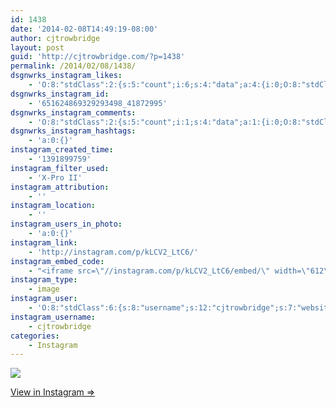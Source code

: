 ```yaml
---
id: 1438
date: '2014-02-08T14:49:19-08:00'
author: cjtrowbridge
layout: post
guid: 'http://cjtrowbridge.com/?p=1438'
permalink: /2014/02/08/1438/
dsgnwrks_instagram_likes:
    - 'O:8:"stdClass":2:{s:5:"count";i:6;s:4:"data";a:4:{i:0;O:8:"stdClass":4:{s:8:"username";s:14:"mz.magalicious";s:15:"profile_picture";s:107:"https://igcdn-photos-f-a.akamaihd.net/hphotos-ak-xaf1/t51.2885-19/10899522_365427493639853_2015522288_a.jpg";s:2:"id";s:8:"40968953";s:9:"full_name";s:30:"maggie #RNWCLV Raiders Dodgers";}i:1;O:8:"stdClass":4:{s:8:"username";s:12:"ninja_red_11";s:15:"profile_picture";s:85:"https://instagramimages-a.akamaihd.net/profiles/profile_185432723_75sq_1340421499.jpg";s:2:"id";s:9:"185432723";s:9:"full_name";s:15:"Davide Dusseaux";}i:2;O:8:"stdClass":4:{s:8:"username";s:9:"nazghoul_";s:15:"profile_picture";s:105:"https://igcdn-photos-d-a.akamaihd.net/hphotos-ak-frc/t51.2885-19/10543542_838637796174611_151210582_a.jpg";s:2:"id";s:8:"19523293";s:9:"full_name";s:12:"Jake Cabrera";}i:3;O:8:"stdClass":4:{s:8:"username";s:8:"domsauce";s:15:"profile_picture";s:106:"https://igcdn-photos-f-a.akamaihd.net/hphotos-ak-xfa1/t51.2885-19/10748200_590475017746197_203154992_a.jpg";s:2:"id";s:9:"179889911";s:9:"full_name";s:13:"Dommy Johnson";}}}'
dsgnwrks_instagram_id:
    - '651624869329293498_41872995'
dsgnwrks_instagram_comments:
    - 'O:8:"stdClass":2:{s:5:"count";i:1;s:4:"data";a:1:{i:0;O:8:"stdClass":4:{s:12:"created_time";s:10:"1391900730";s:4:"text";s:5:"Haha!";s:4:"from";O:8:"stdClass":4:{s:8:"username";s:9:"nazghoul_";s:15:"profile_picture";s:105:"https://igcdn-photos-d-a.akamaihd.net/hphotos-ak-frc/t51.2885-19/10543542_838637796174611_151210582_a.jpg";s:2:"id";s:8:"19523293";s:9:"full_name";s:12:"Jake Cabrera";}s:2:"id";s:18:"651633018232820076";}}}'
dsgnwrks_instagram_hashtags:
    - 'a:0:{}'
instagram_created_time:
    - '1391899759'
instagram_filter_used:
    - 'X-Pro II'
instagram_attribution:
    - ''
instagram_location:
    - ''
instagram_users_in_photo:
    - 'a:0:{}'
instagram_link:
    - 'http://instagram.com/p/kLCV2_LtC6/'
instagram_embed_code:
    - "<iframe src=\"//instagram.com/p/kLCV2_LtC6/embed/\" width=\"612\" height=\"710\" frameborder=\"0\" scrolling=\"no\" allowtransparency=\"true\"></iframe>\n"
instagram_type:
    - image
instagram_user:
    - 'O:8:"stdClass":6:{s:8:"username";s:12:"cjtrowbridge";s:7:"website";s:0:"";s:15:"profile_picture";s:103:"https://igcdn-photos-f-a.akamaihd.net/hphotos-ak-xpa1/t51.2885-19/925559_452430704897917_67836701_a.jpg";s:9:"full_name";s:13:"CJ Trowbridge";s:3:"bio";s:0:"";s:2:"id";s:8:"41872995";}'
instagram_username:
    - cjtrowbridge
categories:
    - Instagram
---
```


[![](http://scontent-b.cdninstagram.com/hphotos-xap1/t51.2885-15/e15/1599003_222620941262361_1003538459_n.jpg)](http://instagram.com/p/kLCV2_LtC6/)

[View in Instagram ⇒](http://instagram.com/p/kLCV2_LtC6/)